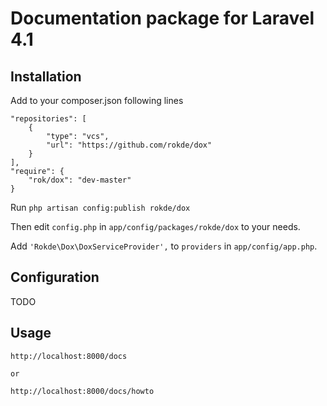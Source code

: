 # Documentation package for Laravel 4.1

## Installation

Add to your composer.json following lines

	"repositories": [
		{
			"type": "vcs",
			"url": "https://github.com/rokde/dox"
		}
	],
	"require": {
		"rok/dox": "dev-master"
	}

Run `php artisan config:publish rokde/dox`

Then edit `config.php` in `app/config/packages/rokde/dox` to your needs.

Add `'Rokde\Dox\DoxServiceProvider',` to `providers` in `app/config/app.php`.


## Configuration

TODO

## Usage

	http://localhost:8000/docs

	or

	http://localhost:8000/docs/howto


